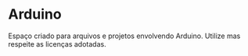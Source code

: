 Arduino
=======

Espaço criado para arquivos e projetos envolvendo Arduino. Utilize mas respeite as licenças adotadas.
